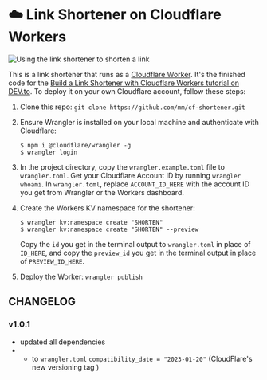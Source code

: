 # ☁️ Link Shortener on Cloudflare Workers

![Using the link shortener to shorten a link](img/overview.gif)

This is a link shortener that runs as a [Cloudflare Worker](https://workers.cloudflare.com/). It's the finished code for the [Build a Link Shortener with Cloudflare Workers tutorial on DEV.to](https://dev.to/mmascioni/build-a-link-shortener-with-cloudflare-workers-1j3i). To deploy it on your own Cloudflare account, follow these steps:

1. Clone this repo: `git clone https://github.com/mm/cf-shortener.git`

2. Ensure Wrangler is installed on your local machine and authenticate with Cloudflare:

    ```shell
    $ npm i @cloudflare/wrangler -g
    $ wrangler login
    ```

3. In the project directory, copy the `wrangler.example.toml` file to `wrangler.toml`. Get your Cloudflare Account ID by running `wrangler whoami`. In `wrangler.toml`, replace `ACCOUNT_ID_HERE` with the account ID you get from Wrangler or the Workers dashboard.

4. Create the Workers KV namespace for the shortener:

    ```shell
    $ wrangler kv:namespace create "SHORTEN"
    $ wrangler kv:namespace create "SHORTEN" --preview
    ```

    Copy the `id` you get in the terminal output to `wrangler.toml` in place of `ID_HERE`, and copy the `preview_id` you get in the terminal output in place of `PREVIEW_ID_HERE`.

5. Deploy the Worker: `wrangler publish`

## CHANGELOG

### v1.0.1

 + updated all dependencies
 + + to `wrangler.toml` `compatibility_date = "2023-01-20"` (CloudFlare's new versioning tag
 )
 